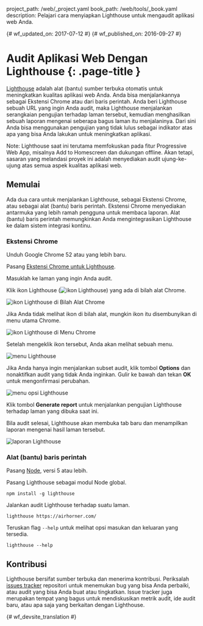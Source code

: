 project_path: /web/_project.yaml
book_path: /web/tools/_book.yaml
description: Pelajari cara menyiapkan Lighthouse untuk mengaudit aplikasi web Anda.

{# wf_updated_on: 2017-07-12 #}
{# wf_published_on: 2016-09-27 #}

# Audit Aplikasi Web Dengan Lighthouse {: .page-title }

[Lighthouse](https://github.com/GoogleChrome/lighthouse) adalah alat (bantu)
sumber terbuka otomatis untuk meningkatkan kualitas aplikasi web Anda. Anda bisa menjalankannya
sebagai Ekstensi Chrome atau dari baris perintah. Anda beri Lighthouse sebuah URL yang ingin Anda
audit, maka Lighthouse menjalankan serangkaian pengujian terhadap laman tersebut, kemudian
menghasilkan sebuah laporan mengenai seberapa bagus laman itu menjalaninya. Dari sini Anda bisa menggunakan
pengujian yang tidak lulus sebagai indikator atas apa yang bisa Anda lakukan untuk meningkatkan aplikasi.

Note: Lighthouse saat ini terutama memfokuskan pada fitur Progressive Web App, misalnya Add to Homescreen dan dukungan offline. Akan tetapi, sasaran yang melandasi proyek ini adalah menyediakan audit ujung-ke-ujung atas semua aspek kualitas aplikasi web.

## Memulai

Ada dua cara untuk menjalankan Lighthouse, sebagai Ekstensi Chrome, atau sebagai alat (bantu)
baris perintah. Ekstensi Chrome menyediakan antarmuka yang lebih ramah pengguna untuk
membaca laporan. Alat (bantu) baris perintah memungkinkan Anda mengintegrasikan Lighthouse ke dalam
sistem integrasi kontinu.

### Ekstensi Chrome

Unduh Google Chrome 52 atau yang lebih baru.

Pasang [Ekstensi Chrome untuk Lighthouse](https://chrome.google.com/webstore/detail/lighthouse/blipmdconlkpinefehnmjammfjpmpbjk).

Masuklah ke laman yang ingin Anda audit.

Klik ikon Lighthouse (![ikon 
Lighthouse](images/lighthouse-icon-16.png)) yang ada di bilah alat Chrome.

![ikon Lighthouse di Bilah Alat Chrome](images/icon-on-toolbar.png)

Jika Anda tidak melihat ikon di bilah alat, mungkin ikon itu disembunyikan
di menu utama Chrome.

![ikon Lighthouse di Menu Chrome](images/icon-in-menu.png)

Setelah mengeklik ikon tersebut, Anda akan melihat sebuah menu.

![menu Lighthouse](images/menu.png)

Jika Anda hanya ingin menjalankan subset audit, klik tombol **Options** dan
nonaktifkan audit yang tidak Anda inginkan. Gulir ke bawah dan tekan **OK**
untuk mengonfirmasi perubahan.

![menu opsi Lighthouse](images/options.png)

Klik tombol **Generate report** untuk menjalankan pengujian Lighthouse terhadap
laman yang dibuka saat ini.

Bila audit selesai, Lighthouse akan membuka tab baru dan menampilkan
laporan mengenai hasil laman tersebut.

![laporan Lighthouse](images/report.png)

### Alat (bantu) baris perintah

Pasang [Node](https://nodejs.org), versi 5 atau lebih.

Pasang Lighthouse sebagai modul Node global.

    npm install -g lighthouse

Jalankan audit Lighthouse terhadap suatu laman.

    lighthouse https://airhorner.com/

Teruskan flag `--help` untuk melihat opsi masukan dan keluaran yang tersedia.

    lighthouse --help

## Kontribusi

Lighthouse bersifat sumber terbuka dan menerima kontribusi. Periksalah
[issues tracker](https://github.com/GoogleChrome/lighthouse/issues)
repositori untuk menemukan bug yang bisa Anda perbaiki, atau audit yang bisa Anda buat atau tingkatkan.
Issue tracker juga merupakan tempat yang bagus untuk mendiskusikan metrik audit, ide
audit baru, atau apa saja yang berkaitan dengan Lighthouse.


{# wf_devsite_translation #}

